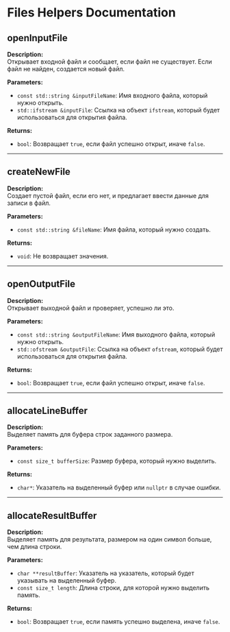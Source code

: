 # Files Helpers Documentation

## openInputFile

**Description:**  
Открывает входной файл и сообщает, если файл не существует. Если файл не найден, создается новый файл.

**Parameters:**

- `const std::string &inputFileName`: Имя входного файла, который нужно открыть.
- `std::ifstream &inputFile`: Ссылка на объект `ifstream`, который будет использоваться для открытия файла.

**Returns:**

- `bool`: Возвращает `true`, если файл успешно открыт, иначе `false`.

---

## createNewFile

**Description:**  
Создает пустой файл, если его нет, и предлагает ввести данные для записи в файл.

**Parameters:**

- `const std::string &fileName`: Имя файла, который нужно создать.

**Returns:**

- `void`: Не возвращает значения.

---

## openOutputFile

**Description:**  
Открывает выходной файл и проверяет, успешно ли это.

**Parameters:**

- `const std::string &outputFileName`: Имя выходного файла, который нужно открыть.
- `std::ofstream &outputFile`: Ссылка на объект `ofstream`, который будет использоваться для открытия файла.

**Returns:**

- `bool`: Возвращает `true`, если файл успешно открыт, иначе `false`.

---

## allocateLineBuffer

**Description:**  
Выделяет память для буфера строк заданного размера.

**Parameters:**

- `const size_t bufferSize`: Размер буфера, который нужно выделить.

**Returns:**

- `char*`: Указатель на выделенный буфер или `nullptr` в случае ошибки.

---

## allocateResultBuffer

**Description:**  
Выделяет память для результата, размером на один символ больше, чем длина строки.

**Parameters:**

- `char **resultBuffer`: Указатель на указатель, который будет указывать на выделенный буфер.
- `const size_t length`: Длина строки, для которой нужно выделить память.

**Returns:**

- `bool`: Возвращает `true`, если память успешно выделена, иначе `false`.
